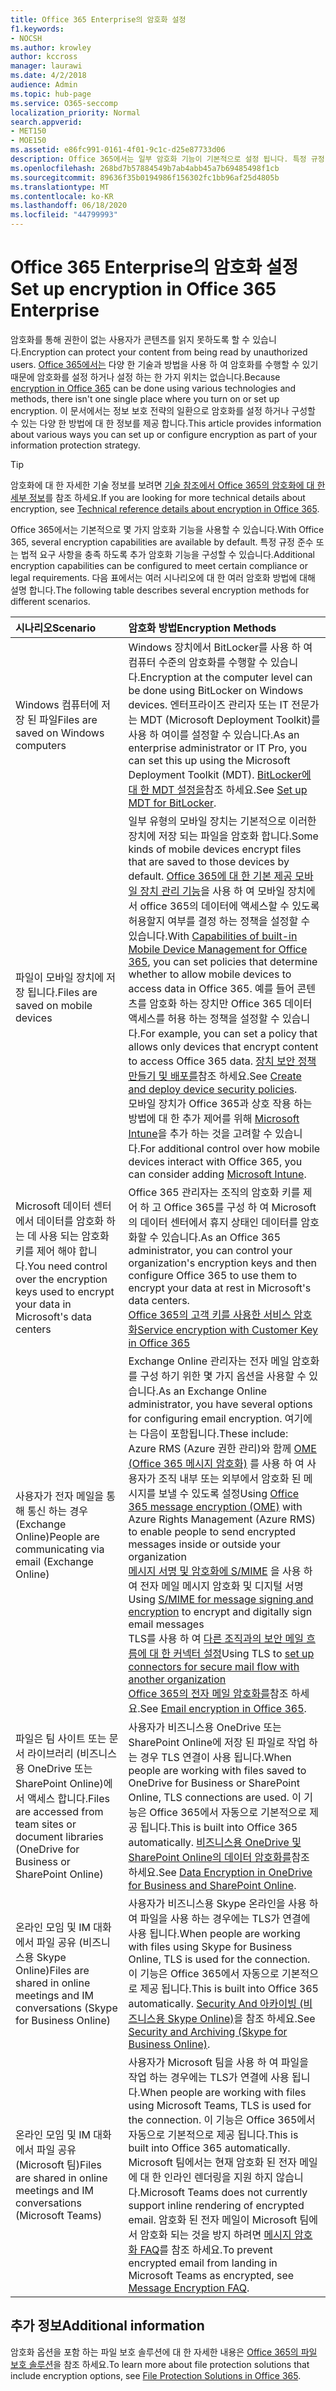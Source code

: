 ```yaml
---
title: Office 365 Enterprise의 암호화 설정
f1.keywords:
- NOCSH
ms.author: krowley
author: kccross
manager: laurawi
ms.date: 4/2/2018
audience: Admin
ms.topic: hub-page
ms.service: O365-seccomp
localization_priority: Normal
search.appverid:
- MET150
- MOE150
ms.assetid: e86fc991-0161-4f01-9c1c-d25e87733d06
description: Office 365에서는 일부 암호화 기능이 기본적으로 설정 됩니다. 특정 규정 준수 또는 법적 요구 사항을 충족 하도록 다른 기능을 구성할 수 있습니다.
ms.openlocfilehash: 268bd7b57884549b7ab4abb45a7b69485498f1cb
ms.sourcegitcommit: 89636f35b0194986f156302fc1bb96af25d4805b
ms.translationtype: MT
ms.contentlocale: ko-KR
ms.lasthandoff: 06/18/2020
ms.locfileid: "44799993"
---
```

# <a name="set-up-encryption-in-office-365-enterprise"></a><span data-ttu-id="3967d-103">Office 365 Enterprise의 암호화 설정</span><span class="sxs-lookup"><span data-stu-id="3967d-103">Set up encryption in Office 365 Enterprise</span></span>

<span data-ttu-id="3967d-104">암호화를 통해 권한이 없는 사용자가 콘텐츠를 읽지 못하도록 할 수 있습니다.</span><span class="sxs-lookup"><span data-stu-id="3967d-104">Encryption can protect your content from being read by unauthorized users.</span></span> <span data-ttu-id="3967d-105">[Office 365에서는](encryption.md) 다양 한 기술과 방법을 사용 하 여 암호화를 수행할 수 있기 때문에 암호화를 설정 하거나 설정 하는 한 가지 위치는 없습니다.</span><span class="sxs-lookup"><span data-stu-id="3967d-105">Because [encryption in Office 365](encryption.md) can be done using various technologies and methods, there isn't one single place where you turn on or set up encryption.</span></span> <span data-ttu-id="3967d-106">이 문서에서는 정보 보호 전략의 일환으로 암호화를 설정 하거나 구성할 수 있는 다양 한 방법에 대 한 정보를 제공 합니다.</span><span class="sxs-lookup"><span data-stu-id="3967d-106">This article provides information about various ways you can set up or configure encryption as part of your information protection strategy.</span></span>
  
> [!TIP]
> <span data-ttu-id="3967d-107">암호화에 대 한 자세한 기술 정보를 보려면 [기술 참조에서 Office 365의 암호화에 대 한 세부 정보](technical-reference-details-about-encryption.md)를 참조 하세요.</span><span class="sxs-lookup"><span data-stu-id="3967d-107">If you are looking for more technical details about encryption, see [Technical reference details about encryption in Office 365](technical-reference-details-about-encryption.md).</span></span>
  
<span data-ttu-id="3967d-108">Office 365에서는 기본적으로 몇 가지 암호화 기능을 사용할 수 있습니다.</span><span class="sxs-lookup"><span data-stu-id="3967d-108">With Office 365, several encryption capabilities are available by default.</span></span> <span data-ttu-id="3967d-109">특정 규정 준수 또는 법적 요구 사항을 충족 하도록 추가 암호화 기능을 구성할 수 있습니다.</span><span class="sxs-lookup"><span data-stu-id="3967d-109">Additional encryption capabilities can be configured to meet certain compliance or legal requirements.</span></span> <span data-ttu-id="3967d-110">다음 표에서는 여러 시나리오에 대 한 여러 암호화 방법에 대해 설명 합니다.</span><span class="sxs-lookup"><span data-stu-id="3967d-110">The following table describes several encryption methods for different scenarios.</span></span>
  
|<span data-ttu-id="3967d-111">**시나리오**</span><span class="sxs-lookup"><span data-stu-id="3967d-111">**Scenario**</span></span>|<span data-ttu-id="3967d-112">**암호화 방법**</span><span class="sxs-lookup"><span data-stu-id="3967d-112">**Encryption Methods**</span></span>|
|:-----|:-----|
|<span data-ttu-id="3967d-113">Windows 컴퓨터에 저장 된 파일</span><span class="sxs-lookup"><span data-stu-id="3967d-113">Files are saved on Windows computers</span></span>  <br/> |<span data-ttu-id="3967d-114">Windows 장치에서 BitLocker를 사용 하 여 컴퓨터 수준의 암호화를 수행할 수 있습니다.</span><span class="sxs-lookup"><span data-stu-id="3967d-114">Encryption at the computer level can be done using BitLocker on Windows devices.</span></span> <span data-ttu-id="3967d-115">엔터프라이즈 관리자 또는 IT 전문가는 MDT (Microsoft Deployment Toolkit)를 사용 하 여이를 설정할 수 있습니다.</span><span class="sxs-lookup"><span data-stu-id="3967d-115">As an enterprise administrator or IT Pro, you can set this up using the Microsoft Deployment Toolkit (MDT).</span></span> <span data-ttu-id="3967d-116">[BitLocker에 대 한 MDT 설정을](https://go.microsoft.com/fwlink/?linkid=849282)참조 하세요.</span><span class="sxs-lookup"><span data-stu-id="3967d-116">See [Set up MDT for BitLocker](https://go.microsoft.com/fwlink/?linkid=849282).</span></span>  <br/> |
|<span data-ttu-id="3967d-117">파일이 모바일 장치에 저장 됩니다.</span><span class="sxs-lookup"><span data-stu-id="3967d-117">Files are saved on mobile devices</span></span>  <br/> |<span data-ttu-id="3967d-118">일부 유형의 모바일 장치는 기본적으로 이러한 장치에 저장 되는 파일을 암호화 합니다.</span><span class="sxs-lookup"><span data-stu-id="3967d-118">Some kinds of mobile devices encrypt files that are saved to those devices by default.</span></span> <span data-ttu-id="3967d-119">[Office 365에 대 한 기본 제공 모바일 장치 관리 기능](https://support.microsoft.com/en-us/office/capabilities-of-built-in-mobile-device-management-for-microsoft-365-a1da44e5-7475-4992-be91-9ccec25905b0)을 사용 하 여 모바일 장치에서 office 365의 데이터에 액세스할 수 있도록 허용할지 여부를 결정 하는 정책을 설정할 수 있습니다.</span><span class="sxs-lookup"><span data-stu-id="3967d-119">With [Capabilities of built-in Mobile Device Management for Office 365](https://support.microsoft.com/en-us/office/capabilities-of-built-in-mobile-device-management-for-microsoft-365-a1da44e5-7475-4992-be91-9ccec25905b0), you can set policies that determine whether to allow mobile devices to access data in Office 365.</span></span> <span data-ttu-id="3967d-120">예를 들어 콘텐츠를 암호화 하는 장치만 Office 365 데이터 액세스를 허용 하는 정책을 설정할 수 있습니다.</span><span class="sxs-lookup"><span data-stu-id="3967d-120">For example, you can set a policy that allows only devices that encrypt content to access Office 365 data.</span></span> <span data-ttu-id="3967d-121">[장치 보안 정책 만들기 및 배포를](https://support.microsoft.com/office/create-and-deploy-device-security-policies-d310f556-8bfb-497b-9bd7-fe3c36ea2fd6)참조 하세요.</span><span class="sxs-lookup"><span data-stu-id="3967d-121">See [Create and deploy device security policies](https://support.microsoft.com/office/create-and-deploy-device-security-policies-d310f556-8bfb-497b-9bd7-fe3c36ea2fd6).</span></span>  <br/> <span data-ttu-id="3967d-122">모바일 장치가 Office 365과 상호 작용 하는 방법에 대 한 추가 제어를 위해 [Microsoft Intune](https://docs.microsoft.com/mem/intune/fundamentals/setup-steps)을 추가 하는 것을 고려할 수 있습니다.</span><span class="sxs-lookup"><span data-stu-id="3967d-122">For additional control over how mobile devices interact with Office 365, you can consider adding [Microsoft Intune](https://docs.microsoft.com/mem/intune/fundamentals/setup-steps).</span></span>  <br/> |
|<span data-ttu-id="3967d-123">Microsoft 데이터 센터에서 데이터를 암호화 하는 데 사용 되는 암호화 키를 제어 해야 합니다.</span><span class="sxs-lookup"><span data-stu-id="3967d-123">You need control over the encryption keys used to encrypt your data in Microsoft's data centers</span></span>  <br/> | <span data-ttu-id="3967d-124">Office 365 관리자는 조직의 암호화 키를 제어 하 고 Office 365를 구성 하 여 Microsoft의 데이터 센터에서 휴지 상태인 데이터를 암호화할 수 있습니다.</span><span class="sxs-lookup"><span data-stu-id="3967d-124">As an Office 365 administrator, you can control your organization's encryption keys and then configure Office 365 to use them to encrypt your data at rest in Microsoft's data centers.</span></span>  <br/> [<span data-ttu-id="3967d-125">Office 365의 고객 키를 사용한 서비스 암호화</span><span class="sxs-lookup"><span data-stu-id="3967d-125">Service encryption with Customer Key in Office 365</span></span>](customer-key-overview.md) <br/> |
|<span data-ttu-id="3967d-126">사용자가 전자 메일을 통해 통신 하는 경우 (Exchange Online)</span><span class="sxs-lookup"><span data-stu-id="3967d-126">People are communicating via email (Exchange Online)</span></span>  <br/> | <span data-ttu-id="3967d-127">Exchange Online 관리자는 전자 메일 암호화를 구성 하기 위한 몇 가지 옵션을 사용할 수 있습니다.</span><span class="sxs-lookup"><span data-stu-id="3967d-127">As an Exchange Online administrator, you have several options for configuring email encryption.</span></span> <span data-ttu-id="3967d-128">여기에는 다음이 포함됩니다.</span><span class="sxs-lookup"><span data-stu-id="3967d-128">These include:</span></span>  <br/>  <span data-ttu-id="3967d-129">Azure RMS (Azure 권한 관리)와 함께 [OME (Office 365 메시지 암호화)](set-up-new-message-encryption-capabilities.md) 를 사용 하 여 사용자가 조직 내부 또는 외부에서 암호화 된 메시지를 보낼 수 있도록 설정</span><span class="sxs-lookup"><span data-stu-id="3967d-129">Using [Office 365 message encryption (OME)](set-up-new-message-encryption-capabilities.md) with Azure Rights Management (Azure RMS) to enable people to send encrypted messages inside or outside your organization</span></span>  <br/>  <span data-ttu-id="3967d-130">[메시지 서명 및 암호화에 S/MIME](https://aka.ms/c6dozg) 을 사용 하 여 전자 메일 메시지 암호화 및 디지털 서명</span><span class="sxs-lookup"><span data-stu-id="3967d-130">Using [S/MIME for message signing and encryption](https://aka.ms/c6dozg) to encrypt and digitally sign email messages</span></span>  <br/>  <span data-ttu-id="3967d-131">TLS를 사용 하 여 [다른 조직과의 보안 메일 흐름에 대 한 커넥터 설정](https://aka.ms/hs809p)</span><span class="sxs-lookup"><span data-stu-id="3967d-131">Using TLS to [set up connectors for secure mail flow with another organization](https://aka.ms/hs809p)</span></span> <br/>  <span data-ttu-id="3967d-132">[Office 365의 전자 메일 암호화를](https://aka.ms/hic3f7)참조 하세요.</span><span class="sxs-lookup"><span data-stu-id="3967d-132">See [Email encryption in Office 365](https://aka.ms/hic3f7).</span></span>  <br/> |
|<span data-ttu-id="3967d-133">파일은 팀 사이트 또는 문서 라이브러리 (비즈니스용 OneDrive 또는 SharePoint Online)에서 액세스 합니다.</span><span class="sxs-lookup"><span data-stu-id="3967d-133">Files are accessed from team sites or document libraries (OneDrive for Business or SharePoint Online)</span></span>  <br/> |<span data-ttu-id="3967d-134">사용자가 비즈니스용 OneDrive 또는 SharePoint Online에 저장 된 파일로 작업 하는 경우 TLS 연결이 사용 됩니다.</span><span class="sxs-lookup"><span data-stu-id="3967d-134">When people are working with files saved to OneDrive for Business or SharePoint Online, TLS connections are used.</span></span> <span data-ttu-id="3967d-135">이 기능은 Office 365에서 자동으로 기본적으로 제공 됩니다.</span><span class="sxs-lookup"><span data-stu-id="3967d-135">This is built into Office 365 automatically.</span></span> <span data-ttu-id="3967d-136">[비즈니스용 OneDrive 및 SharePoint Online의 데이터 암호화를](https://go.microsoft.com/fwlink/?linkid=526379)참조 하세요.</span><span class="sxs-lookup"><span data-stu-id="3967d-136">See [Data Encryption in OneDrive for Business and SharePoint Online](https://go.microsoft.com/fwlink/?linkid=526379).</span></span>  <br/> |
|<span data-ttu-id="3967d-137">온라인 모임 및 IM 대화에서 파일 공유 (비즈니스용 Skype Online)</span><span class="sxs-lookup"><span data-stu-id="3967d-137">Files are shared in online meetings and IM conversations (Skype for Business Online)</span></span>  <br/> |<span data-ttu-id="3967d-138">사용자가 비즈니스용 Skype 온라인을 사용 하 여 파일을 사용 하는 경우에는 TLS가 연결에 사용 됩니다.</span><span class="sxs-lookup"><span data-stu-id="3967d-138">When people are working with files using Skype for Business Online, TLS is used for the connection.</span></span> <span data-ttu-id="3967d-139">이 기능은 Office 365에서 자동으로 기본적으로 제공 됩니다.</span><span class="sxs-lookup"><span data-stu-id="3967d-139">This is built into Office 365 automatically.</span></span> <span data-ttu-id="3967d-140">[Security And 아카이빙 (비즈니스용 Skype Online)](https://aka.ms/nuq4ws)을 참조 하세요.</span><span class="sxs-lookup"><span data-stu-id="3967d-140">See [Security and Archiving (Skype for Business Online)](https://aka.ms/nuq4ws).</span></span>  <br/> |
|<span data-ttu-id="3967d-141">온라인 모임 및 IM 대화에서 파일 공유 (Microsoft 팀)</span><span class="sxs-lookup"><span data-stu-id="3967d-141">Files are shared in online meetings and IM conversations (Microsoft Teams)</span></span>  <br/> |<span data-ttu-id="3967d-142">사용자가 Microsoft 팀을 사용 하 여 파일을 작업 하는 경우에는 TLS가 연결에 사용 됩니다.</span><span class="sxs-lookup"><span data-stu-id="3967d-142">When people are working with files using Microsoft Teams, TLS is used for the connection.</span></span> <span data-ttu-id="3967d-143">이 기능은 Office 365에서 자동으로 기본적으로 제공 됩니다.</span><span class="sxs-lookup"><span data-stu-id="3967d-143">This is built into Office 365 automatically.</span></span> <span data-ttu-id="3967d-144">Microsoft 팀에서는 현재 암호화 된 전자 메일에 대 한 인라인 렌더링을 지원 하지 않습니다.</span><span class="sxs-lookup"><span data-stu-id="3967d-144">Microsoft Teams does not currently support inline rendering of encrypted email.</span></span> <span data-ttu-id="3967d-145">암호화 된 전자 메일이 Microsoft 팀에서 암호화 되는 것을 방지 하려면 [메시지 암호화 FAQ](https://docs.microsoft.com/microsoft-365/compliance/ome-faq?view=o365-worldwide#can-i-automatically-remove-encryption-on-incoming-and-outgoing-mail)를 참조 하세요.</span><span class="sxs-lookup"><span data-stu-id="3967d-145">To prevent encrypted email from landing in Microsoft Teams as encrypted, see [Message Encryption FAQ](https://docs.microsoft.com/microsoft-365/compliance/ome-faq?view=o365-worldwide#can-i-automatically-remove-encryption-on-incoming-and-outgoing-mail).</span></span>  <br/> 

## <a name="additional-information"></a><span data-ttu-id="3967d-146">추가 정보</span><span class="sxs-lookup"><span data-stu-id="3967d-146">Additional information</span></span>

<span data-ttu-id="3967d-147">암호화 옵션을 포함 하는 파일 보호 솔루션에 대 한 자세한 내용은 [Office 365의 파일 보호 솔루션](https://www.microsoft.com/download/details.aspx?id=55523)을 참조 하세요.</span><span class="sxs-lookup"><span data-stu-id="3967d-147">To learn more about file protection solutions that include encryption options, see [File Protection Solutions in Office 365](https://www.microsoft.com/download/details.aspx?id=55523).</span></span>
 
